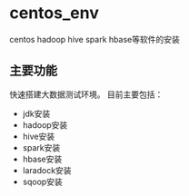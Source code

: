 # centos_env
centos hadoop hive spark hbase等软件的安装
## 主要功能
快速搭建大数据测试环境。
目前主要包括：
- jdk安装
- hadoop安装
- hive安装
- spark安装
- hbase安装
- laradock安装
- sqoop安装
